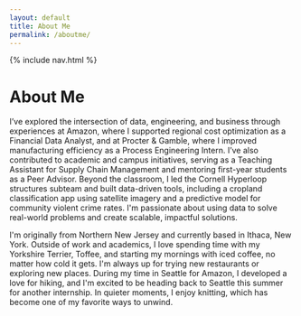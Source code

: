 ```yaml
---
layout: default
title: About Me
permalink: /aboutme/
---
```

{% include nav.html %}

# About Me

I’ve explored the intersection of data, engineering, and business through experiences at Amazon, where I supported regional cost optimization as a Financial Data Analyst, and at Procter & Gamble, where I improved manufacturing efficiency as a Process Engineering Intern. I’ve also contributed to academic and campus initiatives, serving as a Teaching Assistant for Supply Chain Management and mentoring first-year students as a Peer Advisor. Beyond the classroom, I led the Cornell Hyperloop structures subteam and built data-driven tools, including a cropland classification app using satellite imagery and a predictive model for community violent crime rates. I'm passionate about using data to solve real-world problems and create scalable, impactful solutions.

I'm originally from Northern New Jersey and currently based in Ithaca, New York. Outside of work and academics, I love spending time with my Yorkshire Terrier, Toffee, and starting my mornings with iced coffee, no matter how cold it gets. I'm always up for trying new restaurants or exploring new places. During my time in Seattle for Amazon, I developed a love for hiking, and I'm excited to be heading back to Seattle this summer for another internship. In quieter moments, I enjoy knitting, which has become one of my favorite ways to unwind. 
